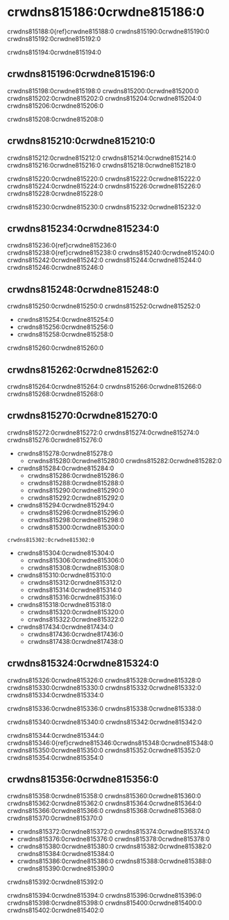 <a name="General_guidance_and_good_practice_for_testing"></a>

# crwdns815186:0crwdne815186:0

crwdns815188:0{ref}crwdne815188:0<rr-testing-types-of-testing> crwdns815190:0crwdne815190:0 crwdns815192:0crwdne815192:0

crwdns815194:0crwdne815194:0
## crwdns815196:0crwdne815196:0

crwdns815198:0crwdne815198:0 crwdns815200:0crwdne815200:0 crwdns815202:0crwdne815202:0 crwdns815204:0crwdne815204:0 crwdns815206:0crwdne815206:0

crwdns815208:0crwdne815208:0

## crwdns815210:0crwdne815210:0

crwdns815212:0crwdne815212:0 crwdns815214:0crwdne815214:0 crwdns815216:0crwdne815216:0 crwdns815218:0crwdne815218:0

crwdns815220:0crwdne815220:0 crwdns815222:0crwdne815222:0 crwdns815224:0crwdne815224:0 crwdns815226:0crwdne815226:0 crwdns815228:0crwdne815228:0

crwdns815230:0crwdne815230:0 crwdns815232:0crwdne815232:0

## crwdns815234:0crwdne815234:0

crwdns815236:0{ref}crwdne815236:0 crwdns815238:0{ref}crwdne815238:0 crwdns815240:0crwdne815240:0 crwdns815242:0crwdne815242:0 crwdns815244:0crwdne815244:0 crwdns815246:0crwdne815246:0

## crwdns815248:0crwdne815248:0

crwdns815250:0crwdne815250:0 crwdns815252:0crwdne815252:0

- crwdns815254:0crwdne815254:0
- crwdns815256:0crwdne815256:0
- crwdns815258:0crwdne815258:0

crwdns815260:0crwdne815260:0

## crwdns815262:0crwdne815262:0

crwdns815264:0crwdne815264:0 crwdns815266:0crwdne815266:0 crwdns815268:0crwdne815268:0

## crwdns815270:0crwdne815270:0

crwdns815272:0crwdne815272:0 crwdns815274:0crwdne815274:0 crwdns815276:0crwdne815276:0

- crwdns815278:0crwdne815278:0
  - crwdns815280:0crwdne815280:0 crwdns815282:0crwdne815282:0
- crwdns815284:0crwdne815284:0
  - crwdns815286:0crwdne815286:0
  - crwdns815288:0crwdne815288:0
  - crwdns815290:0crwdne815290:0
  - crwdns815292:0crwdne815292:0
- crwdns815294:0crwdne815294:0
  - crwdns815296:0crwdne815296:0
  - crwdns815298:0crwdne815298:0
  - crwdns815300:0crwdne815300:0
```{note}
crwdns815302:0crwdne815302:0
```
- crwdns815304:0crwdne815304:0
  - crwdns815306:0crwdne815306:0
  - crwdns815308:0crwdne815308:0
- crwdns815310:0crwdne815310:0
  - crwdns815312:0crwdne815312:0
  - crwdns815314:0crwdne815314:0
  - crwdns815316:0crwdne815316:0
- crwdns815318:0crwdne815318:0
  - crwdns815320:0crwdne815320:0
  - crwdns815322:0crwdne815322:0
- crwdns817434:0crwdne817434:0
  - crwdns817436:0crwdne817436:0
  - crwdns817438:0crwdne817438:0

## crwdns815324:0crwdne815324:0

crwdns815326:0crwdne815326:0 crwdns815328:0crwdne815328:0 crwdns815330:0crwdne815330:0 crwdns815332:0crwdne815332:0 crwdns815334:0crwdne815334:0

crwdns815336:0crwdne815336:0 crwdns815338:0crwdne815338:0

crwdns815340:0crwdne815340:0 crwdns815342:0crwdne815342:0

crwdns815344:0crwdne815344:0 crwdns815346:0{ref}crwdne815346:0<rr-testing-challenges-difficult-quatify>crwdns815348:0crwdne815348:0 crwdns815350:0crwdne815350:0 crwdns815352:0crwdne815352:0 crwdns815354:0crwdne815354:0

## crwdns815356:0crwdne815356:0

crwdns815358:0crwdne815358:0 crwdns815360:0crwdne815360:0 crwdns815362:0crwdne815362:0 crwdns815364:0crwdne815364:0 crwdns815366:0crwdne815366:0 crwdns815368:0crwdne815368:0 crwdns815370:0crwdne815370:0

- crwdns815372:0crwdne815372:0 crwdns815374:0crwdne815374:0
- crwdns815376:0crwdne815376:0 crwdns815378:0crwdne815378:0
- crwdns815380:0crwdne815380:0 crwdns815382:0crwdne815382:0 crwdns815384:0crwdne815384:0
- crwdns815386:0crwdne815386:0 crwdns815388:0crwdne815388:0 crwdns815390:0crwdne815390:0

crwdns815392:0crwdne815392:0

crwdns815394:0crwdne815394:0 crwdns815396:0crwdne815396:0 crwdns815398:0crwdne815398:0 crwdns815400:0crwdne815400:0 crwdns815402:0crwdne815402:0
